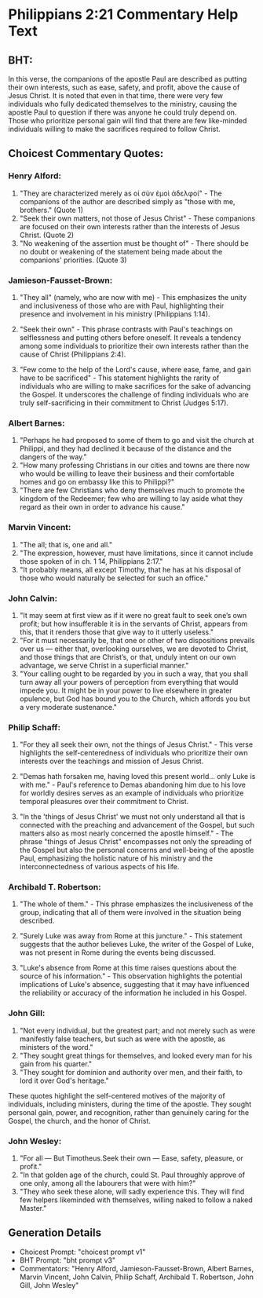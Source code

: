# Philippians 2:21 Commentary Help Text

## BHT:
In this verse, the companions of the apostle Paul are described as putting their own interests, such as ease, safety, and profit, above the cause of Jesus Christ. It is noted that even in that time, there were very few individuals who fully dedicated themselves to the ministry, causing the apostle Paul to question if there was anyone he could truly depend on. Those who prioritize personal gain will find that there are few like-minded individuals willing to make the sacrifices required to follow Christ.

## Choicest Commentary Quotes:
### Henry Alford:
1. "They are characterized merely as οἱ σὺν ἐμοὶ ἀδελφοί" - The companions of the author are described simply as "those with me, brothers." (Quote 1)
2. "Seek their own matters, not those of Jesus Christ" - These companions are focused on their own interests rather than the interests of Jesus Christ. (Quote 2)
3. "No weakening of the assertion must be thought of" - There should be no doubt or weakening of the statement being made about the companions' priorities. (Quote 3)

### Jamieson-Fausset-Brown:
1. "They all" (namely, who are now with me) - This emphasizes the unity and inclusiveness of those who are with Paul, highlighting their presence and involvement in his ministry (Philippians 1:14).

2. "Seek their own" - This phrase contrasts with Paul's teachings on selflessness and putting others before oneself. It reveals a tendency among some individuals to prioritize their own interests rather than the cause of Christ (Philippians 2:4).

3. "Few come to the help of the Lord's cause, where ease, fame, and gain have to be sacrificed" - This statement highlights the rarity of individuals who are willing to make sacrifices for the sake of advancing the Gospel. It underscores the challenge of finding individuals who are truly self-sacrificing in their commitment to Christ (Judges 5:17).

### Albert Barnes:
1. "Perhaps he had proposed to some of them to go and visit the church at Philippi, and they had declined it because of the distance and the dangers of the way."
2. "How many professing Christians in our cities and towns are there now who would be willing to leave their business and their comfortable homes and go on embassy like this to Philippi?"
3. "There are few Christians who deny themselves much to promote the kingdom of the Redeemer; few who are willing to lay aside what they regard as their own in order to advance his cause."

### Marvin Vincent:
1. "The all; that is, one and all."
2. "The expression, however, must have limitations, since it cannot include those spoken of in ch. 1 14, Philippians 2:17."
3. "It probably means, all except Timothy, that he has at his disposal of those who would naturally be selected for such an office."

### John Calvin:
1. "It may seem at first view as if it were no great fault to seek one’s own profit; but how insufferable it is in the servants of Christ, appears from this, that it renders those that give way to it utterly useless."
2. "For it must necessarily be, that one or other of two dispositions prevails over us — either that, overlooking ourselves, we are devoted to Christ, and those things that are Christ’s, or that, unduly intent on our own advantage, we serve Christ in a superficial manner."
3. "Your calling ought to be regarded by you in such a way, that you shall turn away all your powers of perception from everything that would impede you. It might be in your power to live elsewhere in greater opulence, but God has bound you to the Church, which affords you but a very moderate sustenance."

### Philip Schaff:
1. "For they all seek their own, not the things of Jesus Christ." - This verse highlights the self-centeredness of individuals who prioritize their own interests over the teachings and mission of Jesus Christ.

2. "Demas hath forsaken me, having loved this present world... only Luke is with me." - Paul's reference to Demas abandoning him due to his love for worldly desires serves as an example of individuals who prioritize temporal pleasures over their commitment to Christ.

3. "In the 'things of Jesus Christ' we must not only understand all that is connected with the preaching and advancement of the Gospel, but such matters also as most nearly concerned the apostle himself." - The phrase "things of Jesus Christ" encompasses not only the spreading of the Gospel but also the personal concerns and well-being of the apostle Paul, emphasizing the holistic nature of his ministry and the interconnectedness of various aspects of his life.

### Archibald T. Robertson:
1. "The whole of them." - This phrase emphasizes the inclusiveness of the group, indicating that all of them were involved in the situation being described.

2. "Surely Luke was away from Rome at this juncture." - This statement suggests that the author believes Luke, the writer of the Gospel of Luke, was not present in Rome during the events being discussed.

3. "Luke's absence from Rome at this time raises questions about the source of his information." - This observation highlights the potential implications of Luke's absence, suggesting that it may have influenced the reliability or accuracy of the information he included in his Gospel.

### John Gill:
1. "Not every individual, but the greatest part; and not merely such as were manifestly false teachers, but such as were with the apostle, as ministers of the word."
2. "They sought great things for themselves, and looked every man for his gain from his quarter."
3. "They sought for dominion and authority over men, and their faith, to lord it over God's heritage."

These quotes highlight the self-centered motives of the majority of individuals, including ministers, during the time of the apostle. They sought personal gain, power, and recognition, rather than genuinely caring for the Gospel, the church, and the honor of Christ.

### John Wesley:
1. "For all — But Timotheus.Seek their own — Ease, safety, pleasure, or profit." 
2. "In that golden age of the church, could St. Paul throughly approve of one only, among all the labourers that were with him?" 
3. "They who seek these alone, will sadly experience this. They will find few helpers likeminded with themselves, willing naked to follow a naked Master."


## Generation Details
- Choicest Prompt: "choicest prompt v1"
- BHT Prompt: "bht prompt v3"
- Commentators: "Henry Alford, Jamieson-Fausset-Brown, Albert Barnes, Marvin Vincent, John Calvin, Philip Schaff, Archibald T. Robertson, John Gill, John Wesley"
